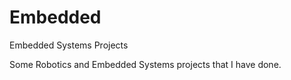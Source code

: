 # Embedded
Embedded Systems Projects

Some Robotics and Embedded Systems projects that I have done.
